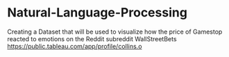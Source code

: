 # Natural-Language-Processing
Creating a Dataset that will be used to visualize how the price of Gamestop reacted to emotions on the Reddit subreddit WallStreetBets
https://public.tableau.com/app/profile/collins.o
